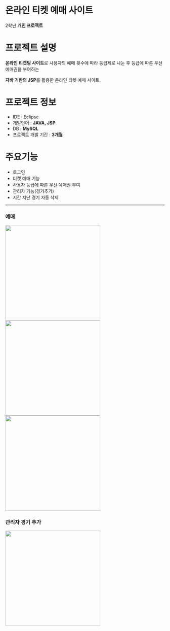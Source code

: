 # 온라인 티켓 예매 사이트
2학년 **개인 프로젝트**

# 프로젝트 설명
**온라인 티켓팅 사이트**로 사용자의 예매 횟수에 따라 등급제로 나눈 후 등급에 따른 우선 예매권을 부여하는 

**자바 기반의 JSP**를 활용한 온라인 티켓 예매 사이트.

# 프로젝트 정보
- IDE : Eclipse
- 개발언어 : **JAVA, JSP**
- DB : **MySQL**
- 프로젝트 개발 기간 : **3개월**

# 주요기능
- 로그인
- 티켓 예매 기능
- 사용자 등급에 따른 우선 예매권 부여
- 관리자 기능(경기추가)
- 시간 지난 경기 자동 삭제

- - - 
### 예매 
<img src="https://github.com/MCK-OOTS/2-2lotto/assets/153693799/a9b8d244-b393-46f9-8c16-fa16403fdd48"  width=300 height=300>

<img src="https://github.com/MCK-OOTS/2-2lotto/assets/153693799/9720f4f8-34c3-46c3-a409-08a1f5925546" width=300 height=300>

<img src="https://github.com/MCK-OOTS/2-2lotto/assets/153693799/9b4f49a2-7ee6-48f1-93df-fb362de0aa76" width=300 height=300>

### 관리자 경기 추가
<img src="https://github.com/MCK-OOTS/2-2lotto/assets/153693799/d90504b2-5347-41fe-9d9b-580bec867ad8" width=300 height=300>

